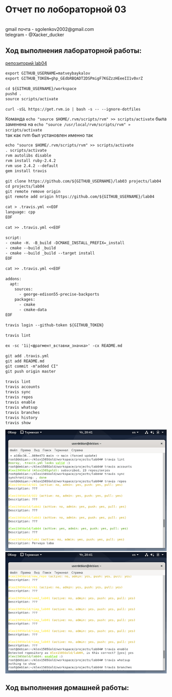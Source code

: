 <h1>Отчет по лобораторной 03</h1>
</br>gmail почта - sgolenkov2002@gmail.com </br>
telegram - @Xacker_ducker

<h2>Ход выполнения лабораторной работы:</h2>

[репозиторий lab04](https://github.com/Alex1505Gold/lab04)</br>

```shell
export GITHUB_USERNAME=matveybaykalov
export GITHUB_TOKEN=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

cd ${GITHUB_USERNAME}/workspace
pushd .
source scripts/activate

curl -sSL https://get.rvm.io | bash -s -- --ignore-dotfiles
```
Команда `echo "source $HOME/.rvm/scripts/rvm" >> scripts/activate` была заменена на `echo "source /usr/local/rvm/scripts/rvm" » scripts/activate` </br>
так как rvm был установлен именно так </br>
```shell
echo "source $HOME/.rvm/scripts/rvm" >> scripts/activate
. scripts/activate
rvm autolibs disable
rvm install ruby-2.4.2
rvm use 2.4.2 --default
gem install travis

git clone https://github.com/${GITHUB_USERNAME}/lab03 projects/lab04
cd projects/lab04
git remote remove origin
git remote add origin https://github.com/${GITHUB_USERNAME}/lab04

cat > .travis.yml <<EOF
language: cpp
EOF

cat >> .travis.yml <<EOF

script:
- cmake -H. -B_build -DCMAKE_INSTALL_PREFIX=_install
- cmake --build _build
- cmake --build _build --target install
EOF

cat >> .travis.yml <<EOF

addons:
  apt:
    sources:
      - george-edison55-precise-backports
    packages:
      - cmake
      - cmake-data
EOF

travis login --github-token ${GITHUB_TOKEN}

travis lint

ex -sc '1i|<фрагмент_вставки_значка>' -cx README.md

git add .travis.yml
git add README.md
git commit -m"added CI"
git push origin master

travis lint
travis accounts
travis sync
travis repos
travis enable
travis whatsup
travis branches
travis history
travis show
```

![screen01](./screens/screen01.png)</br>
![screen02](./screens/screen02.png)</br>

<h2>Ход выполнения домашней работы:</h2>
